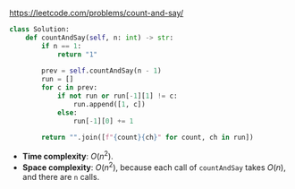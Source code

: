 https://leetcode.com/problems/count-and-say/

```python
class Solution:
    def countAndSay(self, n: int) -> str:
        if n == 1:
            return "1"
        
        prev = self.countAndSay(n - 1)
        run = []
        for c in prev:
            if not run or run[-1][1] != c:
                run.append([1, c])
            else:
                run[-1][0] += 1
            
        return "".join([f"{count}{ch}" for count, ch in run])
```

- **Time complexity**: $O(n ^2)$.
- **Space complexity**: $O(n^2)$, because each call of `countAndSay` takes $O(n)$, and there are `n` calls. 